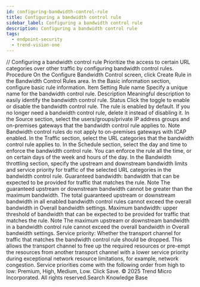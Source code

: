 ```yaml
---
id: configuring-bandwidth-control-rule
title: Configuring a bandwidth control rule
sidebar_label: Configuring a bandwidth control rule
description: Configuring a bandwidth control rule
tags:
  - endpoint-security
  - trend-vision-one
---
```


/*<![CDATA[*/ $('#title').html($('meta[name=map-description]').attr('content')); /*]]>*/ Configuring a bandwidth control rule Prioritize the access to certain URL categories over other traffic by configuring bandwidth control rules. Procedure On the Configure Bandwidth Control screen, click Create Rule in the Bandwidth Control Rules area. In the Basic information section, configure basic rule information. Item Setting Rule name Specify a unique name for the bandwidth control rule. Description Meaningful description to easily identify the bandwidth control rule. Status Click the toggle to enable or disable the bandwidth control rule. The rule is enabled by default. If you no longer need a bandwidth control rule, delete it instead of disabling it. In the Source section, select the users/groups/private IP address groups and on-premises gateways that the bandwidth control rule applies to. Note Bandwidth control rules do not apply to on-premises gateways with ICAP enabled. In the Traffic section, select the URL categories that the bandwidth control rule applies to. In the Schedule section, select the day and time to enforce the bandwidth control rule. You can enforce the rule all the time, or on certain days of the week and hours of the day. In the Bandwidth throttling section, specify the upstream and downstream bandwidth limits and service priority for traffic of the selected URL categories in the bandwidth control rule. Guaranteed bandwidth: bandwidth that can be expected to be provided for traffic that matches the rule. Note The guaranteed upstream or downstream bandwidth cannot be greater than the maximum bandwidth. The total guaranteed upstream or downstream bandwidth in all enabled bandwidth control rules cannot exceed the overall bandwidth in Overall bandwidth settings. Maximum bandwidth: upper threshold of bandwidth that can be expected to be provided for traffic that matches the rule. Note The maximum upstream or downstream bandwidth in a bandwidth control rule cannot exceed the overall bandwidth in Overall bandwidth settings. Service priority: Whether the transport channel for traffic that matches the bandwidth control rule should be dropped. This allows the transport channel to free up the required resources or pre-empt the resources from another transport channel with a lower service priority during exceptional network resource limitations, for example, network congestion. Service priorities come with the following order from high to low: Premium, High, Medium, Low. Click Save. © 2025 Trend Micro Incorporated. All rights reserved.Search Knowledge Base